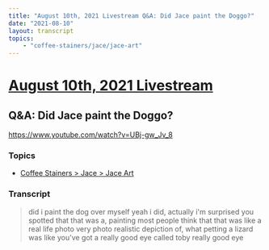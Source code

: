 ```yaml
---
title: "August 10th, 2021 Livestream Q&A: Did Jace paint the Doggo?"
date: "2021-08-10"
layout: transcript
topics:
    - "coffee-stainers/jace/jace-art"
---
```

# [August 10th, 2021 Livestream](../2021-08-10.md)
## Q&A: Did Jace paint the Doggo?
https://www.youtube.com/watch?v=UBj-gw_Jv_8

### Topics
* [Coffee Stainers > Jace > Jace Art](../topics/coffee-stainers/jace/jace-art.md)

### Transcript

> did i paint the dog over myself yeah i did, actually i'm surprised you spotted that that was a, painting most people think that that was like a real life photo very photo realistic depiction of, what petting a lizard was like you've got a really good eye called toby really good eye
